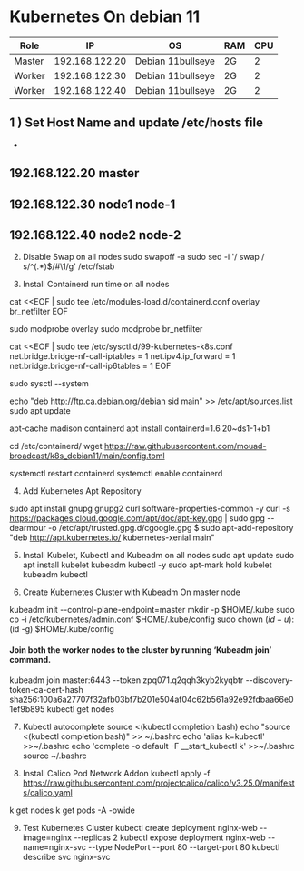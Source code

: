 # Kubernetes On debian 11 


|Role|IP|OS|RAM|CPU|
|----|----|----|----|----|
|Master|192.168.122.20|Debian 11bullseye|2G|2|
|Worker|192.168.122.30|Debian 11bullseye|2G|2|
|Worker|192.168.122.40|Debian 11bullseye|2G|2|


## 1 ) Set Host Name and update /etc/hosts file
-
192.168.122.20  master
-
192.168.122.30  node1 node-1 
-
192.168.122.40  node2 node-2 
-

2) Disable Swap on all nodes
sudo swapoff -a
sudo sed -i '/ swap / s/^\(.*\)$/#\1/g' /etc/fstab

3) Install Containerd run time on all nodes

cat <<EOF | sudo tee /etc/modules-load.d/containerd.conf
overlay
br_netfilter
EOF

sudo modprobe overlay
sudo modprobe br_netfilter

cat <<EOF | sudo tee /etc/sysctl.d/99-kubernetes-k8s.conf
net.bridge.bridge-nf-call-iptables = 1
net.ipv4.ip_forward = 1
net.bridge.bridge-nf-call-ip6tables = 1
EOF

sudo sysctl --system

echo "deb http://ftp.ca.debian.org/debian sid main" >> /etc/apt/sources.list
sudo apt update

apt-cache madison containerd
apt install containerd=1.6.20~ds1-1+b1

cd /etc/containerd/
wget https://raw.githubusercontent.com/mouad-broadcast/k8s_debian11/main/config.toml

systemctl restart containerd
systemctl enable containerd

4) Add Kubernetes Apt Repository

sudo apt install gnupg gnupg2 curl software-properties-common -y
curl -s https://packages.cloud.google.com/apt/doc/apt-key.gpg | sudo gpg --dearmour -o /etc/apt/trusted.gpg.d/cgoogle.gpg
$ sudo apt-add-repository "deb http://apt.kubernetes.io/ kubernetes-xenial main"


5) Install Kubelet, Kubectl and Kubeadm on all nodes
sudo apt update
sudo apt install kubelet kubeadm kubectl -y
sudo apt-mark hold kubelet kubeadm kubectl

6) Create Kubernetes Cluster with Kubeadm On master node

kubeadm init --control-plane-endpoint=master
mkdir -p $HOME/.kube
sudo cp -i /etc/kubernetes/admin.conf $HOME/.kube/config
sudo chown $(id -u):$(id -g) $HOME/.kube/config


#### Join both the worker nodes to the cluster by running ‘Kubeadm join’ command.
kubeadm join master:6443 --token zpq071.q2qqh3kyb2kyqbtr    --discovery-token-ca-cert-hash sha256:100a6a27707f32afb03bf7b201e504af04c62b561a92e92fdbaa66e01ef9b895
kubectl get nodes

7) Kubectl autocomplete
source <(kubectl completion bash)
echo "source <(kubectl completion bash)" >> ~/.bashrc 
echo 'alias k=kubectl' >>~/.bashrc
echo 'complete -o default -F __start_kubectl k' >>~/.bashrc
source ~/.bashrc

8) Install Calico Pod Network Addon
kubectl apply -f https://raw.githubusercontent.com/projectcalico/calico/v3.25.0/manifests/calico.yaml

k get nodes
k get pods -A -owide

9) Test Kubernetes Cluster
kubectl create deployment nginx-web --image=nginx --replicas 2
kubectl expose deployment nginx-web --name=nginx-svc --type NodePort --port 80 --target-port 80
kubectl describe svc nginx-svc



